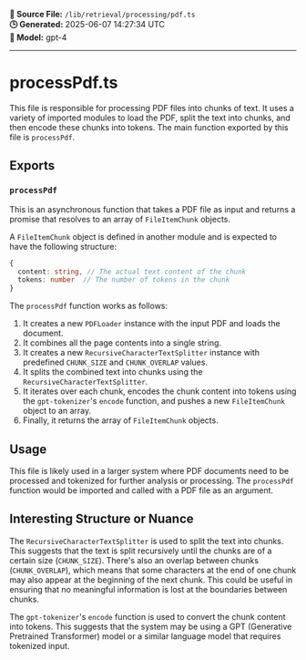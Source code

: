 **📄 Source File:** `/lib/retrieval/processing/pdf.ts`  
**🕒 Generated:** 2025-06-07 14:27:34 UTC  
**🤖 Model:** gpt-4

---

# processPdf.ts

This file is responsible for processing PDF files into chunks of text. It uses a variety of imported modules to load the PDF, split the text into chunks, and then encode these chunks into tokens. The main function exported by this file is `processPdf`.

## Exports

### `processPdf`

This is an asynchronous function that takes a PDF file as input and returns a promise that resolves to an array of `FileItemChunk` objects. 

A `FileItemChunk` object is defined in another module and is expected to have the following structure:

```typescript
{
  content: string, // The actual text content of the chunk
  tokens: number  // The number of tokens in the chunk
}
```

The `processPdf` function works as follows:

1. It creates a new `PDFLoader` instance with the input PDF and loads the document.
2. It combines all the page contents into a single string.
3. It creates a new `RecursiveCharacterTextSplitter` instance with predefined `CHUNK_SIZE` and `CHUNK_OVERLAP` values.
4. It splits the combined text into chunks using the `RecursiveCharacterTextSplitter`.
5. It iterates over each chunk, encodes the chunk content into tokens using the `gpt-tokenizer`'s `encode` function, and pushes a new `FileItemChunk` object to an array.
6. Finally, it returns the array of `FileItemChunk` objects.

## Usage

This file is likely used in a larger system where PDF documents need to be processed and tokenized for further analysis or processing. The `processPdf` function would be imported and called with a PDF file as an argument.

## Interesting Structure or Nuance

The `RecursiveCharacterTextSplitter` is used to split the text into chunks. This suggests that the text is split recursively until the chunks are of a certain size (`CHUNK_SIZE`). There's also an overlap between chunks (`CHUNK_OVERLAP`), which means that some characters at the end of one chunk may also appear at the beginning of the next chunk. This could be useful in ensuring that no meaningful information is lost at the boundaries between chunks.

The `gpt-tokenizer`'s `encode` function is used to convert the chunk content into tokens. This suggests that the system may be using a GPT (Generative Pretrained Transformer) model or a similar language model that requires tokenized input.